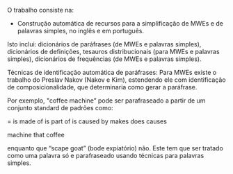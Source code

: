 O trabalho consiste na: 
- Construção automática de recursos para a simplificação de MWEs e de palavras 
simples, no inglês e em português. 

Isto inclui:
        dicionários de paráfrases (de MWEs e palavras simples), 
        dicionários de definições, 
        tesauros distribucionais (para MWEs e palavras simples), 
        dicionários de frequências (de MWEs e palavras simples).

Técnicas de identificação automática de paráfrases: 
Para MWEs existe o trabalho do Preslav Nakov (Nakov e Kim), 
estendendo ele com identificação de composicionalidade, 
que determinaria como gerar a paráfrase. 

Por exemplo, "coffee machine” pode ser parafraseado a partir de um conjunto 
standard de padrões como:

<PADRAO> = is made of
           is part of
           is caused by
           makes
           does
           causes

machine that <PADRAO> coffee

enquanto que “scape goat” (bode expiatório) não. Este tem que ser tratado como 
uma palavra só e parafraseado usando técnicas para palavras simples.